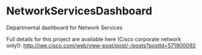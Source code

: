 NetworkServicesDashboard
========================

Departmental dashboard for Network Services

Full details for this project are available here (Cisco corporate network only!): http://iwe.cisco.com/web/view-post/post/-/posts?postId=571900092
